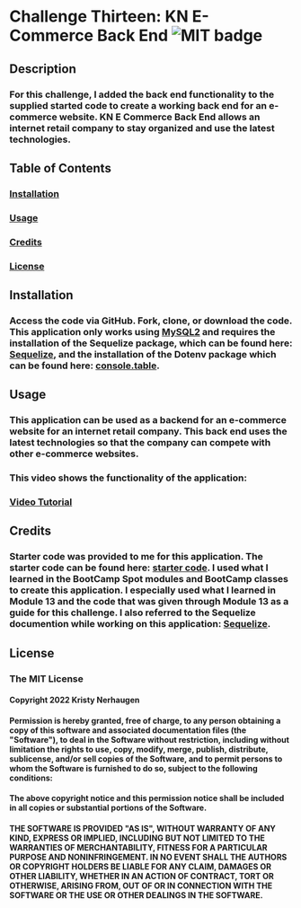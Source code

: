 # Challenge Thirteen: KN E-Commerce Back End ![MIT badge](https://img.shields.io/badge/License-MIT-yellow.svg)

## Description

### For this challenge, I added the back end functionality to the supplied started code to create a working back end for an e-commerce website. KN E Commerce Back End allows an internet retail company to stay organized and use the latest technologies.

## Table of Contents

### [Installation](#installation)

### [Usage](#usage)

### [Credits](#credits)

### [License](#license)

## Installation

### Access the code via GitHub. Fork, clone, or download the code. This application only works using [MySQL2](https://www.npmjs.com/package/mysql2) and requires the installation of the Sequelize package, which can be found here: [Sequelize](https://www.npmjs.com/package/sequelize), and the installation of the Dotenv package which can be found here: [console.table](https://www.npmjs.com/package/dotenv).

## Usage

### This application can be used as a backend for an e-commerce website for an internet retail company. This back end uses the latest technologies so that the company can compete with other e-commerce websites.

### This video shows the functionality of the application:

### [Video Tutorial](https://drive.google.com/file/d/1D01z7XQyGemGHrUHb0_r4WZweAziP1Ae/view?usp=sharing)

## Credits

### Starter code was provided to me for this application. The starter code can be found here: [starter code](https://github.com/coding-boot-camp/fantastic-umbrella). I used what I learned in the BootCamp Spot modules and BootCamp classes to create this application. I especially used what I learned in Module 13 and the code that was given through Module 13 as a guide for this challenge. I also referred to the Sequelize documention while working on this application: [Sequelize](https://sequelize.org/docs/v6/core-concepts/validations-and-constraints/).

## License

### The MIT License

#### Copyright 2022 Kristy Nerhaugen

#### Permission is hereby granted, free of charge, to any person obtaining a copy of this software and associated documentation files (the "Software"), to deal in the Software without restriction, including without limitation the rights to use, copy, modify, merge, publish, distribute, sublicense, and/or sell copies of the Software, and to permit persons to whom the Software is furnished to do so, subject to the following conditions:

#### The above copyright notice and this permission notice shall be included in all copies or substantial portions of the Software.

#### THE SOFTWARE IS PROVIDED "AS IS", WITHOUT WARRANTY OF ANY KIND, EXPRESS OR IMPLIED, INCLUDING BUT NOT LIMITED TO THE WARRANTIES OF MERCHANTABILITY, FITNESS FOR A PARTICULAR PURPOSE AND NONINFRINGEMENT. IN NO EVENT SHALL THE AUTHORS OR COPYRIGHT HOLDERS BE LIABLE FOR ANY CLAIM, DAMAGES OR OTHER LIABILITY, WHETHER IN AN ACTION OF CONTRACT, TORT OR OTHERWISE, ARISING FROM, OUT OF OR IN CONNECTION WITH THE SOFTWARE OR THE USE OR OTHER DEALINGS IN THE SOFTWARE.

